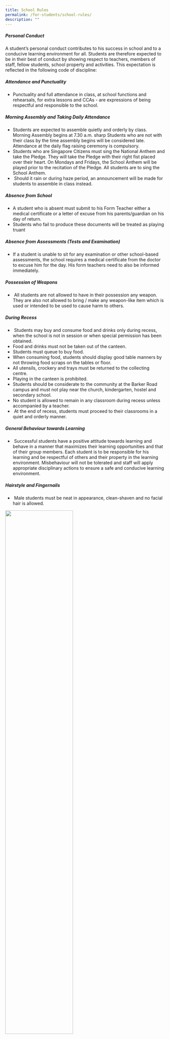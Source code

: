 ```yaml
---
title: School Rules
permalink: /for-students/school-rules/
description: ""
---
```


##### **Personal Conduct**
A student’s personal conduct contributes to his success in school and to a conducive learning environment for all. Students are therefore expected to be in their best of conduct by showing respect to teachers, members of staff, fellow students, school property and activities. This expectation is reflected in the following code of discipline:

##### **Attendance and Punctuality**
*   Punctuality and full attendance in class, at school functions and rehearsals, for extra lessons and CCAs - are expressions of being respectful and responsible to the school.

##### **Morning Assembly and Taking Daily Attendance**

*   Students are expected to assemble quietly and orderly by class. Morning Assembly begins at 7.30 a.m. sharp Students who are not with their class by the time assembly begins will be considered late. Attendance at the daily flag raising ceremony is compulsory.
*   Students who are Singapore Citizens must sing the National Anthem and take the Pledge. They will take the Pledge with their right fist placed over their heart. On Mondays and Fridays, the School Anthem will be played prior to the recitation of the Pledge. All students are to sing the School Anthem.
*   &nbsp;Should it rain or during haze period, an announcement will be made for students to assemble in class instead.

##### **Absence from School**
*   A student who is absent must submit to his Form Teacher either a medical certificate or a letter of excuse from his parents/guardian on his day of return.
*   Students who fail to produce these documents will be treated as playing truant

##### **Absence from Assessments (Tests and Examination)**
*   If a student is unable to sit for any examination or other school-based assessments, the school requires a medical certificate from the doctor to excuse him for the day. His form teachers need to also be informed immediately.

##### **Possession of Weapons**
*   &nbsp;All students are not allowed to have in their possession any weapon. They are also not allowed to bring / make any weapon-like item which is used or intended to be used to cause harm to others.

##### **During Recess**
*   &nbsp;Students may buy and consume food and drinks only during recess, when the school is not in session or when special permission has been obtained.
*   Food and drinks must not be taken out of the canteen.
*   Students must queue to buy food.
*   When consuming food, students should display good table manners by not throwing food scraps on the tables or floor.
*   All utensils, crockery and trays must be returned to the collecting centre.
*   Playing in the canteen is prohibited.
*   Students should be considerate to the community at the Barker Road campus and must not play near the church, kindergarten, hostel and secondary school.
*   No student is allowed to remain in any classroom during recess unless accompanied by a teacher.&nbsp;
*   &nbsp;At the end of recess, students must proceed to their classrooms in a quiet and orderly manner.

##### **General Behaviour towards Learning**
*   &nbsp;Successful students have a positive attitude towards learning and behave in a manner that maximizes their learning opportunities and that of their group members. Each student is to be responsible for his learning and be respectful of others and their property in the learning environment. Misbehaviour will not be tolerated and staff will apply appropriate disciplinary actions to ensure a safe and conducive learning environment.

##### **Hairstyle and Fingernails**
*   &nbsp;Male students must be neat in appearance, clean-shaven and no facial hair is allowed.

<img src="/images/schrulepic1.jpg" style="width:65%">
		 
*   Hair should be short, properly combed and kept neat to present a smart appearance. It should be sloped and not touch the ears and the collar. The fringe should not fall on the forehead or touch the eyebrows
*   Extreme hairstyles, the use of hair colouring or hair gel are not allowed.
*   Fingernails must be kept short and clean.&nbsp;Personal Attire An ACSian’s pride in the school is represented by his personal appearance. It is expected of all students always to be neat and proper in their appearance as a mark of respect for the school.

##### **Personal Attire**
 An ACSian’s pride in the school is represented by his personal appearance. It is expected of all students always to be neat and proper in their appearance as a mark of respect for the school. 

##### **Wearing of Prescribed School Uniform**
*   Students are to wear the prescribed school uniform and modification to the uniform is not allowed.&nbsp;
*   &nbsp;Students are to attend school and school functions in the prescribed school uniform.&nbsp;
*   &nbsp;The name tag must be sewn directly above the shirt pocket. Those with leadership appointments e.g. prefects, monitors, sports leaders and subject representatives must wear the badge above the name tag.

<img src="/images/schrulepic2.jpg" style="width:35%">
		 
##### **Accessories**
*   &nbsp;No jewellery, talisman or any form of adornment is to be worn in school. If necessary, it must be kept in the wallet or pocket.
*   &nbsp;The school tie must be worn by P5 and P6 students on Mondays. They are to wear it with their uniform - during lessons, from morning assembly till recess. In addition, they are required to wear their tie at all formal school functions.&nbsp;&nbsp;
*   House tank tops must be worn during PE lessons.
*   &nbsp;Corporate T-shirts may be worn on Wednesdays.
*   &nbsp;Appropriate CCA attire may be worn on days when there are CCA meetings.
*   &nbsp;All tops must be tucked into the school shorts. P1 and P2 students are allowed to wear Velcro-strapped white shoes. P3 to P6 students must wear white-laced white shoes. Shoes are to be white without other colours on them. Slippers, sandals and track shoes are prohibited for normal school functions unless permission has been granted.

##### **Mobile Phone / Smartwatch^**
**^ refers to those that have similar functions as mobile phones.**

**The student must comply with the rules below; failure to do so might result in the removal of the student’s privilege to bring his mobile phone/smartwatch to school.**

1\.    Only mobile phones/smartwatches that are registered with the school are allowed to be used within the school premises.

2\.    Registered mobile phone/smartwatch will be issued with a label by the school. The school has the right to prohibit the usage of any unregistered or unlabelled device.

3\.    The mobile phone/smartwatch must be switched off at all times and kept out of sight during all school activities (i.e lessons, chapel, recess, CCAs and excursions). No mobile phones/ smartwatches are allowed in the examination rooms.

4\.    The student must seek his teacher’s permission before using his mobile phone/smartwatch during school hours.

5\.    The student can only use his mobile phone/smartwatch solely for communicating with his parents / caretakers when allowed to during school hours, or after school hours.

6\.    The student is not allowed to use his mobile phone/smartwatch to take photos or video within the school premises. Gaming and surfing the internet are not allowed.

7\.    Students who fail to abide by the rules will have their mobile phones (including SIM card) /smartwatches confiscated. Confiscated mobile phones/smartwatches can only be collected by student’s parents.

8\.    The school has the right to access the content of the mobile phone/smartwatch in the presence of the student if the school suspects that he has misused his mobile phone/smartwatch.

9\.    The school has the right to remove the student’s privilege to bring his mobile phone/smartwatch to school if he misuses his mobile phone/smartwatch within school premises.

10\. A change in mobile phone/smartwatch will require a [new registration](/files/device%20registration.pdf). 

11\. The school will not be responsible for any loss or damage of the student’s mobile phone/smartwatch.

##### **Early Release**<br>**Request for Early Release from School**

Pupils may seek for early release from school only for the following reasons:  

*   When he is not feeling well
*   A special request from his Parent/Guardian&nbsp;
*   Participation in Inter-School/National Tournaments and Special Duties

A Parent/Guardian must fill in the details and sign in the “Early Release From School” record book before the pupil can be released.

##### **Early Release from School When Pupil Is Not Feeling Well**
The pupil first seeks permission from his subject teacher in class. He will then be escorted to the General Office by the Monitor or by a fellow classmate assigned by the teacher. His parents will then be contacted. A pupil who is granted permission to leave school to seek medical attention is required to obtain a medical certificate dated on the day of his early release from school. The medical certificate is to be submitted to his Form Teacher when he returns to school.

##### **Early Release from School by Special Request from Parents/ Guardian**
Parents/Guardian must write to the Principal to ask for permission for the pupil to be released early from school. The school does not encourage medical appointments during school hours unless it is an emergency.